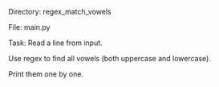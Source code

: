 Directory: regex_match_vowels

File: main.py

Task:
Read a line from input.

Use regex to find all vowels (both uppercase and lowercase).

Print them one by one.
